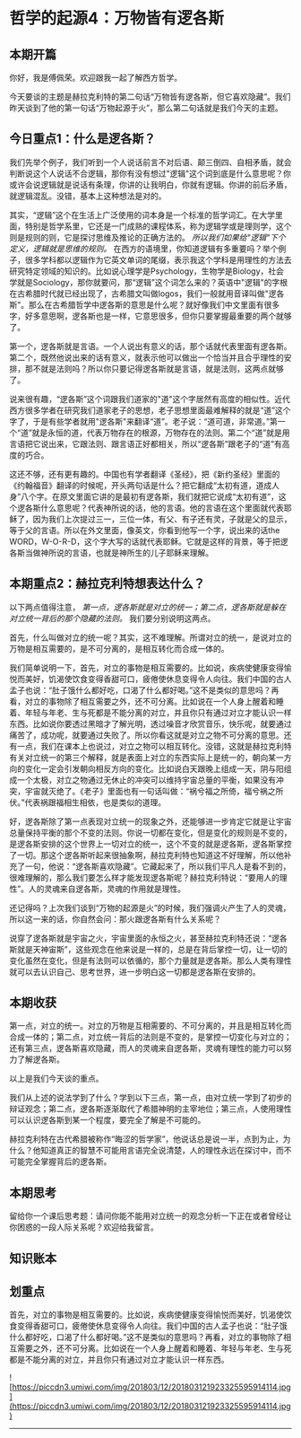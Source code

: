 # 哲学的起源4：万物皆有逻各斯

## 本期开篇

你好，我是傅佩荣。欢迎跟我一起了解西方哲学。

今天要谈的主题是赫拉克利特的第二句话“万物皆有逻各斯，但它喜欢隐藏”。我们昨天谈到了他的第一句话“万物起源于火”，那么第二句话就是我们今天的主题。

## 今日重点1：什么是逻各斯？

我们先举个例子，我们听到一个人说话前言不对后语、颠三倒四、自相矛盾，就会判断说这个人说话不合逻辑，那你有没有想过"逻辑"这个词到底是什么意思呢？你或许会说逻辑就是说话有条理，你讲的让我明白，你就有逻辑。你讲的前后矛盾，就逻辑混乱。没错，基本上这种想法是对的。

其实，“逻辑”这个在生活上广泛使用的词本身是一个标准的哲学词汇。在大学里面，特别是哲学系里，它还是一门成熟的课程体系，称为逻辑学或是理则学，这个则是规则的则，它是探讨思维及推论的正确方法的。 *所以我们如果给"逻辑"下个定义，逻辑就是思维的规则。* 在西方的语境里，你知道逻辑有多重要吗？举个例子，很多学科都以逻辑作为它英文单词的尾缀，表示我这个学科是用理性的方法去研究特定领域的知识的。比如说心理学是Psychology，生物学是Biology，社会学就是Sociology，那你就要问，那“逻辑”这个词怎么来的？英语中"逻辑"的字根在古希腊时代就已经出现了，古希腊文叫做logos，我们一般就用音译叫做"逻各斯"。那么在古希腊哲学中逻各斯的意思是什么呢？就好像我们中文里面有很多字，好多意思啊，逻各斯也是一样，它意思很多，但你只要掌握最重要的两个就够了。

第一个，逻各斯就是言语。一个人说出有意义的话，那个话就代表里面有逻各斯。第二个，既然他说出来的话有意义，就表示他可以做出一个恰当并且合乎理性的安排，那不就是法则吗？所以你只要记得逻各斯就是言语，就是法则，这两点就够了。

说来很有趣，“逻各斯”这个词跟我们道家的"道"这个字居然有高度的相似性。近代西方很多学者在研究我们道家老子的思想，老子思想里面最难解释的就是“道”这个字了，于是有些学者就用"逻各斯"来翻译“道”。老子说：“道可道，非常道。”第一个“道”就是永恒的道，代表万物存在的根源，万物存在的法则。第二个“道”就是用言语把它说出来，它跟法则、跟言语正好都相关，所以“逻各斯”跟老子的“道”有高度的巧合。

这还不够，还有更有趣的。中国也有学者翻译《圣经》，把《新约圣经》里面的《约翰福音》翻译的时候呢，开头两句话是什么？把它翻成“太初有道，道成人身”八个字。在原文里面它讲的是最初有逻各斯，我们就把它说成“太初有道”，这个逻各斯什么意思呢？代表神所说的话，他的言语。他的言语在这个里面就代表耶稣了，因为我们上次提过三一，三位一体，有父、有子还有灵，子就是父的显示，等于父的言语。所以在外文里面，像英文，你看到他写一个字，说出来的话the WORD，W-O-R-D，这个字大写的话就代表耶稣。它就是这样的背景，等于把逻各斯当做神所说的言语，也就是神所生的儿子耶稣来理解。

## 本期重点2：赫拉克利特想表达什么？

以下两点值得注意， *第一点，逻各斯就是对立的统一；第二点，逻各斯就是躲在对立统一背后的那个隐藏的法则。* 我们要分别说明这两点。

首先，什么叫做对立的统一呢？其实，这不难理解。所谓对立的统一，是说对立的万物是相互需要的，是不可分离的，是相互转化而合成一体的。

我们简单说明一下，首先，对立的事物是相互需要的。比如说，疾病使健康变得愉悦而美好，饥渴使饮食变得香甜可口，疲倦使休息变得令人向往。我们中国的古人孟子也说：“肚子饿什么都好吃，口渴了什么都好喝。”这不是类似的意思吗？再看，对立的事物除了相互需要之外，还不可分离。比如说在一个人身上醒着和睡着、年轻与年老、生与死都是不能分离的对立，并且你只有通过对立才能认识一样东西。比如说你要透过黑暗才了解光明，透过噪音才欣赏音乐，快乐呢，就要通过痛苦了，成功呢，就要通过失败了。所以你看这就是对立之物不可分离的意思。还有一点，我们在课本上也说过，对立之物可以相互转化。没错，这就是赫拉克利特有关对立统一的第三个解释，就是表面上对立的东西实际上是统一的，朝向某一方向的变化一定会引发朝向相反方向的变化。比如说白天跟晚上组成一天，阴与阳组成一个太极，对立之物通过无休止的冲突可以维持宇宙总量的平衡，如果没有冲突，宇宙就灭绝了。《老子》里面也有一句话叫做：“祸兮福之所倚，福兮祸之所伏。”代表祸跟福相生相依，也是类似的道理。

好，逻各斯除了第一点表现对立统一的现象之外，还能够进一步肯定它就是让宇宙总量保持平衡的那个不变的法则。你说一切都在变化，但是变化的规则是不变的，是逻各斯安排的这个世界上一切对立的统一，这个不变的就是逻各斯，逻各斯掌控了一切。那这个逻各斯听起来很抽象啊，赫拉克利特也知道这不好理解，所以他补充了一句，他说：“逻各斯喜欢隐藏”。它藏起来了，所以我们平凡人是看不到的，很难理解的，那么我们要怎么样才能发现逻各斯呢？赫拉克利特说：“要用人的理性”。人的灵魂来自逻各斯，灵魂的作用就是理性。

还记得吗？上次我们谈到“万物的起源是火”的时候，我们强调火产生了人的灵魂，所以这一来的话，你自然会问：那火跟逻各斯有什么关系呢？

说穿了逻各斯就是宇宙之火，宇宙里面的永恒之火，甚至赫拉克利特还说：“逻各斯就是天神宙斯”，这些观念在他来说是一样的，总是在背后掌控一切，让一切的变化虽然在变化，但是有法则可以依循的，那个力量就是逻各斯。那么人类有理性就可以去认识自己、思考世界，进一步明白这一切都是逻各斯在安排的。

## 本期收获

第一点，对立的统一。对立的万物是互相需要的、不可分离的，并且是相互转化而合成一体的；第二点，对立统一背后的法则是不变的，是掌控一切变化与对立的；还有第三点，逻各斯喜欢隐藏，而人的灵魂来自逻各斯，灵魂有理性的能力可以努力了解逻各斯。

以上是我们今天谈的重点。

我们从上述的说法学到了什么？学到以下三点，第一点，由对立统一学到了初步的辩证观念；第二点，逻各斯逐渐取代了希腊神明的主宰地位；第三点，人使用理性可以认识逻各斯到某一个程度，要完全了解是不可能的。

赫拉克利特在古代希腊被称作“晦涩的哲学家”，他说话总是说一半，点到为止，为什么？他知道真正的智慧不可能用言语完全说清楚，人的理性永远在探讨中，而不可能完全掌握背后的逻各斯。

## 本期思考

留给你一个课后思考题：请问你能不能用对立统一的观念分析一下正在或者曾经让你困惑的一段人际关系呢？欢迎给我留言。

## 知识账本

## 划重点

首先，对立的事物是相互需要的。比如说，疾病使健康变得愉悦而美好，饥渴使饮食变得香甜可口，疲倦使休息变得令人向往。我们中国的古人孟子也说：“肚子饿什么都好吃，口渴了什么都好喝。”这不是类似的意思吗？再看，对立的事物除了相互需要之外，还不可分离。比如说在一个人身上醒着和睡着、年轻与年老、生与死都是不能分离的对立，并且你只有通过对立才能认识一样东西。

![https://piccdn3.umiwi.com/img/201803/12/201803121923325595914114.jpg](https://piccdn3.umiwi.com/img/201803/12/201803121923325595914114.jpg)

---
